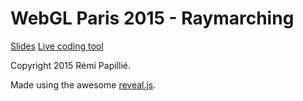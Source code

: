﻿WebGL Paris 2015 - Raymarching
==============================

[Slides](http://wsmind.github.io/epita-raymarching-2018/)
[Live coding tool](http://wsmind.github.io/epita-raymarching-2018/live.html)

Copyright 2015 Rémi Papillié.

Made using the awesome [reveal.js](http://lab.hakim.se/reveal-js/).
